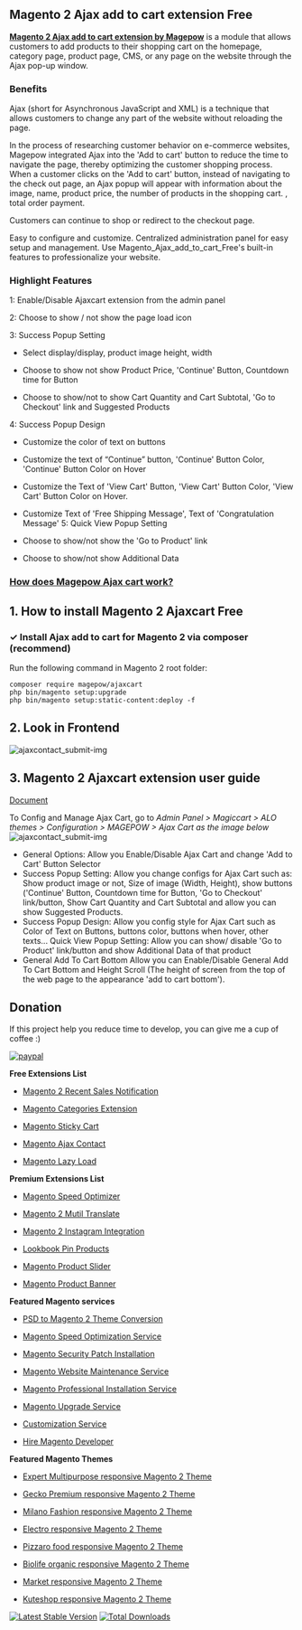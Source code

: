 ## Magento 2 Ajax add to cart extension Free

**[Magento 2 Ajax add to cart extension by Magepow](https://magepow.com/magepow/magento-2-ajax-add-to-cart.html)** is a module that allows customers to add products to their shopping cart on the homepage, category page, product page, CMS, or any page on the website through the Ajax pop-up window.

### Benefits
Ajax (short for Asynchronous JavaScript and XML) is a technique that allows customers to change any part of the website without reloading the page. 

In the process of researching customer behavior on e-commerce websites, Magepow integrated Ajax into the 'Add to cart' button to reduce the time to navigate the page, thereby optimizing the customer shopping process. When a customer clicks on the 'Add to cart' button, instead of navigating to the check out page, an Ajax popup will appear with information about the image, name, product price, the number of products in the shopping cart. , total order payment. 

Customers can continue to shop or redirect to the checkout page.

Easy to configure and customize. Centralized administration panel for easy setup and management. Use Magento_Ajax_add_to_cart_Free's built-in features to professionalize your website.

### Highlight Features 
1: Enable/Disable Ajaxcart extension from the admin panel

2: Choose to show / not show the page load icon

3: Success Popup Setting

- Select display/display, product image height, width

- Choose to show not show Product Price, 'Continue' Button, Countdown time for Button

- Choose to show/not to show Cart Quantity and Cart Subtotal, 'Go to Checkout' link and Suggested Products

4: Success Popup Design

- Customize the color of text on buttons

- Customize the text of “Continue” button, 'Continue' Button Color, 'Continue' Button Color on Hover

- Customize the Text of 'View Cart' Button, 'View Cart' Button Color, 'View Cart' Button Color on Hover.

- Customize Text of 'Free Shipping Message', Text of 'Congratulation Message'
5: Quick View Popup Setting

- Choose to show/not show the 'Go to Product' link

- Choose to show/not show Additional Data
 
### [How does Magepow Ajax cart work?](https://www.youtube.com/watch?v=KVg1uew0hfU&t=15s)


## 1. How to install Magento 2 Ajaxcart Free
### ✓ Install Ajax add to cart for Magento 2 via composer (recommend)
Run the following command in Magento 2 root folder:

```
composer require magepow/ajaxcart
php bin/magento setup:upgrade
php bin/magento setup:static-content:deploy -f
```

## 2. Look in Frontend
![ajaxcontact_submit-img](https://github.com/magepow/magento2-ajaxcart/blob/master/media/ajaxcart_frontend.png)

## 3. Magento 2 Ajaxcart extension user guide
[Document](https://docs.alothemes.com/m2/theme/gecko/#sub72)

To Config and Manage Ajax Cart, go to *Admin Panel > Magiccart > ALO themes > Configuration > MAGEPOW > Ajax Cart as the image below*
![ajaxcontact_submit-img](https://github.com/magepow/magento2-ajaxcart/blob/master/media/ajaxcart_backend.png)

- General Options: Allow you Enable/Disable Ajax Cart and change 'Add to Cart' Button Selector
- Success Popup Setting: Allow you change configs for Ajax Cart such as: Show product image or not, Size of image (Width, Height), show buttons ('Continue' Button, Countdown time for Button, 'Go to Checkout' link/button, Show Cart Quantity and Cart Subtotal and allow you can show Suggested Products.
- Success Popup Design: Allow you config style for Ajax Cart such as Color of Text on Buttons, buttons color, buttons when hover, other texts...
Quick View Popup Setting: Allow you can show/ disable 'Go to Product' link/button and show Additional Data of that product
- General Add To Cart Bottom
Allow you can Enable/Disable General Add To Cart Bottom and Height Scroll (The height of screen from the top of the web page to the appearance 'add to cart bottom').

## Donation

If this project help you reduce time to develop, you can give me a cup of coffee :) 

[![paypal](https://www.paypalobjects.com/en_US/i/btn/btn_donateCC_LG.gif)](https://www.paypal.com/paypalme/alopay)


**Free Extensions List**

* [Magento 2 Recent Sales Notification](https://magepow.com/magento-2-recent-sales-notification.html)

* [Magento Categories Extension](https://magepow.com/magento-categories-extension.html)

* [Magento Sticky Cart](https://magepow.com/magento-sticky-cart.html)

* [Magento Ajax Contact](https://magepow.com/magento-ajax-contact-form.html)

* [Magento Lazy Load](https://magepow.com/magento-lazy-load.html)

**Premium Extensions List**

* [Magento Speed Optimizer](https://magepow.com/magento-speed-optimizer.html)

* [Magento 2 Mutil Translate](https://magepow.com/magento-multi-translate.html)

* [Magento 2 Instagram Integration](https://magepow.com/magento-2-instagram.html)

* [Lookbook Pin Products](https://magepow.com/lookbook-pin-products.html)

* [Magento Product Slider](https://magepow.com/magento-product-slider.html)

* [Magento Product Banner](https://magepow.com/magento-banner-slider.html)

**Featured Magento services**

* [PSD to Magento 2 Theme Conversion](https://magepow.com/psd-to-magento-theme-conversion.html)

* [Magento Speed Optimization Service](https://magepow.com/magento-speed-optimization-service.html)

* [Magento Security Patch Installation](https://magepow.com/magento-security-patch-installation.html)

* [Magento Website Maintenance Service](https://magepow.com/website-maintenance-service.html)

* [Magento Professional Installation Service](https://magepow.com/professional-installation-service.html)

* [Magento Upgrade Service](https://magepow.com/magento-upgrade-service.html)

* [Customization Service](https://magepow.com/customization-service.html)

* [Hire Magento Developer](https://magepow.com/hire-magento-developer.html)

**Featured Magento Themes**

* [Expert Multipurpose responsive Magento 2 Theme](https://1.envato.market/c/1314680/275988/4415?u=https://themeforest.net/item/expert-premium-responsive-magento-2-and-1-support-rtl-magento-2-/21667789)

* [Gecko Premium responsive Magento 2 Theme](https://1.envato.market/c/1314680/275988/4415?u=https://themeforest.net/item/gecko-responsive-magento-2-theme-rtl-supported/24677410)

* [Milano Fashion responsive Magento 2 Theme](https://1.envato.market/c/1314680/275988/4415?u=https://themeforest.net/item/milano-fashion-responsive-magento-1-2-theme/12141971)

* [Electro responsive Magento 2 Theme](https://1.envato.market/c/1314680/275988/4415?u=https://themeforest.net/item/electro-responsive-magento-1-2-theme/17042067)

* [Pizzaro food responsive Magento 2 Theme](https://1.envato.market/c/1314680/275988/4415?u=https://themeforest.net/item/pizzaro-food-responsive-magento-1-2-theme/19438157)

* [Biolife organic responsive Magento 2 Theme](https://1.envato.market/c/1314680/275988/4415?u=https://themeforest.net/item/biolife-organic-food-magento-2-theme-rtl-supported/25712510)

* [Market responsive Magento 2 Theme](https://1.envato.market/c/1314680/275988/4415?u=https://themeforest.net/item/market-responsive-magento-2-theme/22997928)

* [Kuteshop responsive Magento 2 Theme](https://1.envato.market/c/1314680/275988/4415?u=https://themeforest.net/item/kuteshop-multipurpose-responsive-magento-1-2-theme/12985435)

[![Latest Stable Version](https://poser.pugx.org/magepow/ajaxcart/v/stable)](https://packagist.org/packages/magepow/ajaxcart)
[![Total Downloads](https://poser.pugx.org/magepow/ajaxcart/downloads)](https://packagist.org/packages/magepow/ajaxcart)
